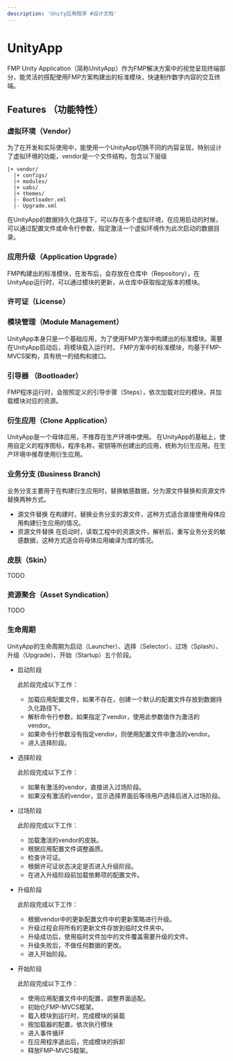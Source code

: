 ```yaml
---
description: 'Unity应用程序 #设计文档'
---
```


# UnityApp



FMP Unity Application（简称UnityApp）作为FMP解决方案中的视觉呈现终端部分，能灵活的搭配使用FMP方案构建出的标准模块，快速制作数字内容的交互终端。



## Features （功能特性）

### 虚拟环境（Vendor）

为了在开发和实际使用中，能使用一个UnityApp切换不同的内容呈现，特别设计了虚拟环境的功能，vendor是一个文件结构，包含以下层级

```
|+ vendor/
  |+ configs/
  |+ modules/
  |+ uabs/
  |+ themes/
  |- Bootloader.xml
  |- Upgrade.xml
```

在UnityApp的数据持久化路径下，可以存在多个虚拟环境，在应用启动的时候，可以通过配置文件或命令行参数，指定激活一个虚拟环境作为此次启动的数据目录。

### 应用升级（Application Upgrade）

FMP构建出的标准模块，在发布后，会存放在仓库中（Repository），在UnityApp运行时，可以通过模块的更新，从仓库中获取指定版本的模块。

### 许可证（License）

### 模块管理（Module Management）

UnityApp本身只是一个基础应用，为了使用FMP方案中构建出的标准模块。需要在UnityApp启动后，将模块载入运行时。 FMP方案中的标准模块，均基于FMP-MVCS架构，具有统一的结构和接口。

### 引导器 （Bootloader）

FMP程序运行时，会按照定义的引导步骤（Steps），依次加载对应的模块，并加载模块对应的资源。

### 衍生应用（Clone Application）

UnityApp是一个母体应用，不推荐在生产环境中使用。 在UnityApp的基础上，使用自定义的程序图标，程序名称，密钥等所创建出的应用，统称为衍生应用。在生产环境中推荐使用衍生应用。

### 业务分支 (Business Branch)

业务分支主要用于在构建衍生应用时，替换敏感数据，分为源文件替换和资源文件替换两种方式。

* 源文件替换 在构建时，替换业务分支的源文件，这种方式适合直接使用母体应用构建衍生应用的情况。
* 资源文件替换 在启动时，读取工程中的资源文件，解析后，重写业务分支的敏感数据，这种方式适合将母体应用编译为库的情况。

### 皮肤（Skin）

TODO



### 资源聚合（Asset Syndication）

TODO





### 生命周期

UnityApp的生命周期为启动（Launcher）、选择（Selector）、过场（Splash）、升级（Upgrade）、开始（Startup）五个阶段。

*   启动阶段

    此阶段完成以下工作：

    * 加载应用配置文件，如果不存在，创建一个默认的配置文件存放到数据持久化路径下。
    * 解析命令行参数，如果指定了vendor，使用此参数值作为激活的vendor。
    * 如果命令行参数没有指定vendor，则使用配置文件中激活的vendor。
    * 进入选择阶段。
*   选择阶段

    此阶段完成以下工作：

    * 如果有激活的vendor，直接进入过场阶段。
    * 如果没有激活的vendor，显示选择界面后等待用户选择后进入过场阶段。
*   过场阶段

    此阶段完成以下工作：

    * 加载激活的vendor的皮肤。
    * 根据应用配置文件调整画质。
    * 检查许可证。
    * 根据许可证状态决定是否进入升级阶段。
    * 在进入升级阶段前加载依赖项的配置文件。
*   升级阶段

    此阶段完成以下工作：

    * 根据vendor中的更新配置文件中的更新策略进行升级。
    * 升级过程会将所有的更新文件存放到临时文件夹中。
    * 升级成功后，使用临时文件加中的文件覆盖需要升级的文件。
    * 升级失败后，不做任何数据的更改。
    * 进入开始阶段。
*   开始阶段

    此阶段完成以下工作：

    * 使用应用配置文件中的配置，调整界面适配。
    * 初始化FMP-MVCS框架。
    * 载入模块到运行时，完成模块的装载
    * 按加载器的配置，依次执行模块
    * 进入事件循环
    * 在应用程序退出后，完成模块的拆卸
    * 释放FMP-MVCS框架。
